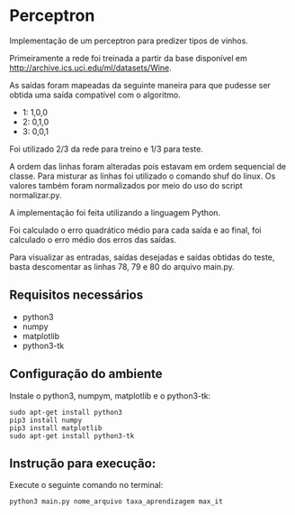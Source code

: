 # Perceptron
Implementação de um perceptron para predizer tipos de vinhos.

Primeiramente a rede foi treinada a partir da base disponível em http://archive.ics.uci.edu/ml/datasets/Wine.

As saídas foram mapeadas da seguinte maneira para que pudesse ser obtida uma saída compatível com o algoritmo.
* 1: 1,0,0
* 2: 0,1,0
* 3: 0,0,1

Foi utilizado 2/3 da rede para treino e 1/3 para teste.

A ordem das linhas foram alteradas pois estavam em ordem sequencial de classe. Para misturar as linhas foi utilizado o comando shuf do linux. Os valores também foram normalizados por meio do uso do script normalizar.py.

A implementação foi feita utilizando a linguagem Python.

Foi calculado o erro quadrático médio para cada saída e ao final, foi calculado o erro médio dos erros das saídas.

Para visualizar as entradas, saídas desejadas e saídas obtidas do teste, basta descomentar as linhas 78, 79 e 80 do arquivo main.py.

## Requisitos necessários
* python3
* numpy
* matplotlib
* python3-tk

## Configuração do ambiente
Instale o python3, numpym, matplotlib e o python3-tk:

```
sudo apt-get install python3
pip3 install numpy
pip3 install matplotlib
sudo apt-get install python3-tk
```

## Instrução para execução:
Execute o seguinte comando no terminal:
```
python3 main.py nome_arquivo taxa_aprendizagem max_it